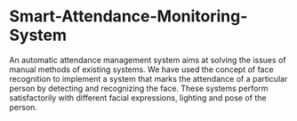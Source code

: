 # Smart-Attendance-Monitoring-System

An automatic attendance management system aims at solving the issues of manual methods of existing systems. We have used the concept of face recognition to implement a system that marks the attendance of a particular person by detecting and recognizing the face. These systems perform satisfactorily with different facial expressions, lighting and pose of the person.  
